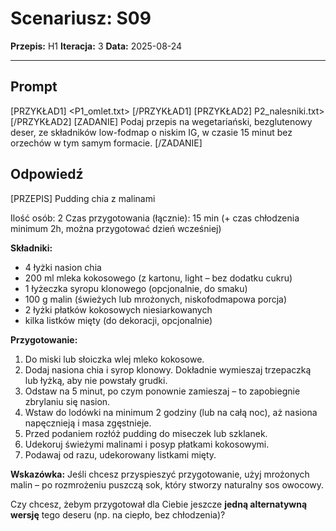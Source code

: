 ﻿# Scenariusz: S09
**Przepis:** H1
**Iteracja:** 3
**Data:** 2025-08-24

---

## Prompt
[PRZYKŁAD1] <P1_omlet.txt> [/PRZYKŁAD1] [PRZYKŁAD2] P2_nalesniki.txt> [/PRZYKŁAD2] [ZADANIE] Podaj przepis na wegetariański, bezglutenowy deser, ze składników low-fodmap o niskim IG, w czasie 15 minut bez orzechów w tym samym formacie. [/ZADANIE]


## Odpowiedź
\[PRZEPIS]
Pudding chia z malinami

Ilość osób: 2
Czas przygotowania (łącznie): 15 min (+ czas chłodzenia minimum 2h, można przygotować dzień wcześniej)

**Składniki:**

* 4 łyżki nasion chia
* 200 ml mleka kokosowego (z kartonu, light – bez dodatku cukru)
* 1 łyżeczka syropu klonowego (opcjonalnie, do smaku)
* 100 g malin (świeżych lub mrożonych, niskofodmapowa porcja)
* 2 łyżki płatków kokosowych niesiarkowanych
* kilka listków mięty (do dekoracji, opcjonalnie)

**Przygotowanie:**

1. Do miski lub słoiczka wlej mleko kokosowe.
2. Dodaj nasiona chia i syrop klonowy. Dokładnie wymieszaj trzepaczką lub łyżką, aby nie powstały grudki.
3. Odstaw na 5 minut, po czym ponownie zamieszaj – to zapobiegnie zbrylaniu się nasion.
4. Wstaw do lodówki na minimum 2 godziny (lub na całą noc), aż nasiona napęcznieją i masa zgęstnieje.
5. Przed podaniem rozłóż pudding do miseczek lub szklanek.
6. Udekoruj świeżymi malinami i posyp płatkami kokosowymi.
7. Podawaj od razu, udekorowany listkami mięty.

**Wskazówka:**
Jeśli chcesz przyspieszyć przygotowanie, użyj mrożonych malin – po rozmrożeniu puszczą sok, który stworzy naturalny sos owocowy.

Czy chcesz, żebym przygotował dla Ciebie jeszcze **jedną alternatywną wersję** tego deseru (np. na ciepło, bez chłodzenia)?
